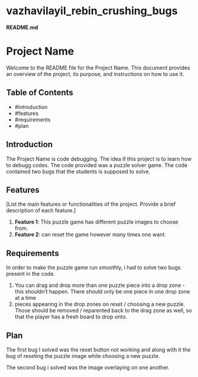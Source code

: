 # vazhavilayil_rebin_crushing_bugs
 
**README.md**

# Project Name

Welcome to the README file for the Project Name. This document provides an overview of the project, its purpose, and instructions on how to use it.

## Table of Contents

- #introduction
- #features
- #requirements
- #plan


## Introduction

The Project Name is code debugging. The idea if this project is to learn how to debugg codes. The code provided was a puzzle solver game. The code contained two bugs that the students is supposed to solve.

## Features

[List the main features or functionalities of the project. Provide a brief description of each feature.]

1. **Feature 1**: This puzzle game has different puzzle images to choose from.
2. **Feature 2**: can reset the game however many times one want. 

## Requirements

In order to make the puzzle game run smoothly, i had to solve two bugs present in the code. 
1. You can drag and drop more than one puzzle piece into a drop zone -
   this shouldn’t happen. There should only be one piece in one drop zone at a time
2. pieces appearing in the drop zones on reset / choosing a new puzzle. Those should be removed /
   reparented back to the drag zone as well, so that the player has a fresh board to drop onto.


## Plan

The first bug I solved was the reset button not working and along with it the bug of reseting the puzzle image while choosing a new puzzle.

The second bug i solved was the image overlaying on one another. 

